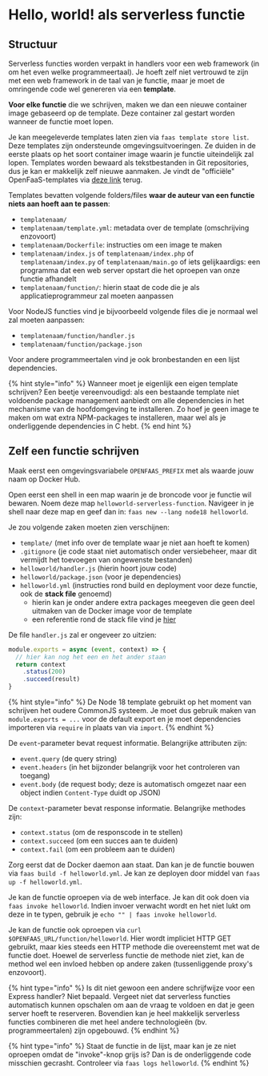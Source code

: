 # Hello, world! als serverless functie

## Structuur
Serverless functies worden verpakt in handlers voor een web framework (in om het even welke programmeertaal). Je hoeft zelf niet vertrouwd te zijn met een web framework in de taal van je functie, maar je moet de omringende code wel genereren via een **template**.

**Voor elke functie** die we schrijven, maken we dan een nieuwe container image gebaseerd op de template. Deze container zal gestart worden wanneer de functie moet lopen.

Je kan meegeleverde templates laten zien via `faas template store list`. Deze templates zijn ondersteunde omgevingsuitvoeringen. Ze duiden in de eerste plaats op het soort container image waarin je functie uiteindelijk zal lopen. Templates worden bewaard als tekstbestanden in Git repositories, dus je kan er makkelijk zelf nieuwe aanmaken. Je vindt de "officiële" OpenFaaS-templates via [deze link](https://github.com/openfaas/templates) terug.

Templates bevatten volgende folders/files **waar de auteur van een functie niets aan hoeft aan te passen**:

- `templatenaam/`
- `templatenaam/template.yml`: metadata over de template (omschrijving enzovoort)
- `templatenaam/Dockerfile`: instructies om een image te maken
- `templatenaam/index.js` of `templatenaam/index.php` of `templatenaam/index.py` of `templatenaam/main.go` of iets gelijkaardigs: een programma dat een web server opstart die het oproepen van onze functie afhandelt
- `templatenaam/function/`: hierin staat de code die je als applicatieprogrammeur zal moeten aanpassen

Voor NodeJS functies vind je bijvoorbeeld volgende files die je normaal wel zal moeten aanpassen:

- `templatenaam/function/handler.js`
- `templatenaam/function/package.json`

Voor andere programmeertalen vind je ook bronbestanden en een lijst dependencies.

{% hint style="info" %}
Wanneer moet je eigenlijk een eigen template schrijven? Een beetje vereenvoudigd: als een bestaande template niet voldoende package management aanbiedt om alle dependencies in het mechanisme van de hoofdomgeving te installeren. Zo hoef je geen image te maken om wat extra NPM-packages te installeren, maar wel als je onderliggende dependencies in C hebt.
{% end hint %}

## Zelf een functie schrijven
Maak eerst een omgevingsvariabele `OPENFAAS_PREFIX` met als waarde jouw naam op Docker Hub.

Open eerst een shell in een map waarin je de broncode voor je functie wil bewaren. Noem deze map `helloworld-serverless-function`. Navigeer in je shell naar deze map en geef dan in: `faas new --lang node18 helloworld`.

Je zou volgende zaken moeten zien verschijnen:

- `template/` (met info over de template waar je niet aan hoeft te komen)
- `.gitignore` (je code staat niet automatisch onder versiebeheer, maar dit vermijdt het toevoegen van ongewenste bestanden)
- `helloworld/handler.js` (hierin hoort jouw code)
- `helloworld/package.json` (voor je dependencies)
- `helloworld.yml` (instructies rond build en deployment voor deze functie, ook de **stack file** genoemd)
  - hierin kan je onder andere extra packages meegeven die geen deel uitmaken van de Docker image voor de template
  - een referentie rond de stack file vind je [hier](https://docs.openfaas.com/reference/yaml/)

De file `handler.js` zal er ongeveer zo uitzien:

```javascript
module.exports = async (event, context) => {
  // hier kan nog het een en het ander staan
  return context
    .status(200)
    .succeed(result)
}
```

{% hint style="info" %}
De Node 18 template gebruikt op het moment van schrijven het oudere CommonJS systeem. Je moet dus gebruik maken van `module.exports = ...` voor de default export en je moet dependencies importeren via `require` in plaats van via `import`.
{% endhint %}

De `event`-parameter bevat request informatie.
Belangrijke attributen zijn:

- `event.query` (de query string)
- `event.headers` (in het bijzonder belangrijk voor het controleren van toegang)
- `event.body` (de request body; deze is automatisch omgezet naar een object indien `Content-Type` duidt op JSON)

De `context`-parameter bevat response informatie.
Belangrijke methodes zijn:

- `context.status` (om de responscode in te stellen)
- `context.succeed` (om een succes aan te duiden)
- `context.fail` (om een probleem aan te duiden)

Zorg eerst dat de Docker daemon aan staat. Dan kan je de functie bouwen via `faas build -f helloworld.yml`. Je kan ze deployen door middel van `faas up -f helloworld.yml`.

Je kan de functie oproepen via de web interface.
Je kan dit ook doen via `faas invoke helloworld`.
Indien invoer verwacht wordt en het niet lukt om deze in te typen, gebruik je `echo "" | faas invoke helloworld`.

Je kan de functie ook oproepen via `curl $OPENFAAS_URL/function/helloworld`. Hier wordt impliciet HTTP GET gebruikt, maar kies steeds een HTTP methode die overeenstemt met wat de functie doet. Hoewel de serverless functie de methode niet ziet, kan de method wel een invloed hebben op andere zaken (tussenliggende proxy's enzovoort).

{% hint type="info" %}
Is dit niet gewoon een andere schrijfwijze voor een Express handler? Niet bepaald. Vergeet niet dat serverless functies automatisch kunnen opschalen om aan de vraag te voldoen en dat je geen server hoeft te reserveren. Bovendien kan je heel makkelijk serverless functies combineren die met heel andere technologieën (bv. programmeertalen) zijn opgebouwd.
{% endhint %}

{% hint type="info" %}
Staat de functie in de lijst, maar kan je ze niet oproepen omdat de "invoke"-knop grijs is? Dan is de onderliggende code misschien gecrasht. Controleer via `faas logs helloworld`.
{% endhint %}
